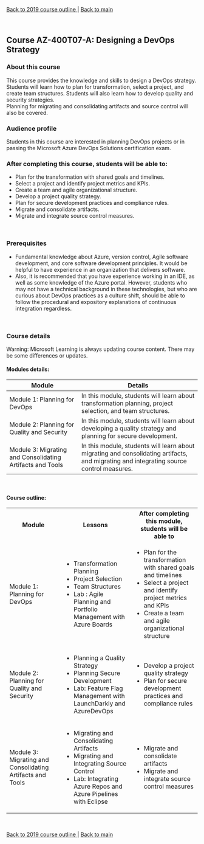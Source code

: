 [Back to 2019 course outline ](README.md) | [Back to main](../README.md)

<br/>

## Course AZ-400T07-A: Designing a DevOps Strategy

### About this course
This course provides the knowledge and skills to design a DevOps strategy.  
Students will learn how to plan for transformation, select a project, and create team structures. Students will also learn how to develop quality and security strategies.  
Planning for migrating and consolidating artifacts and source control will also be covered.
<br/> 

### Audience profile
Students in this course are interested in planning DevOps projects or in passing the Microsoft Azure DevOps Solutions certification exam.

### After completing this course, students will be able to:
* Plan for the transformation with shared goals and timelines.
* Select a project and identify project metrics and KPIs.
* Create a team and agile organizational structure.
* Develop a project quality strategy.
* Plan for secure development practices and compliance rules.
* Migrate and consolidate artifacts.
* Migrate and integrate source control measures.
 
<br/> 
 
### Prerequisites
* Fundamental knowledge about Azure, version control, Agile software development, and core software development principles. It would be helpful to have experience in an organization that delivers software.
* Also, it is recommended that you have experience working in an IDE, as well as some knowledge of the Azure portal. However, students who may not have a technical background in these technologies, but who are curious about DevOps practices as a culture shift, should be able to follow the procedural and expository explanations of continuous integration regardless.

<br/> 


### Course details

Warning: Microsoft Learning is always updating course content. There may be some differences or updates.

#### Modules details:

 Module | Details |
| --- | --- |
| Module 1: Planning for DevOps | In this module, students will learn about transformation planning, project selection, and team structures. |
| Module 2: Planning for Quality and Security | In this module, students will learn about developing a quality strategy and planning for secure development. |
| Module 3: Migrating and Consolidating Artifacts and Tools | In this module, students will learn about migrating and consolidating artifacts, and migrating and integrating source control measures. |


<br/> 

#### Course outline:


<table>
    <tbody>
        <tr>
            <th align="center">Module</th>
            <th align="center">Lessons</th>
            <th align="center">After completing this module, students will be able to</th>
        </tr>
        <tr>
            <td>Module 1: Planning for DevOps</td>
            <td>
                <ul>
                    <li>Transformation Planning</li>
                    <li>Project Selection</li>
                    <li>Team Structures</li>
                    <li>Lab : Agile Planning and Portfolio Management with Azure Boards</li>
                </ul>
            </td>
            <td>
                <ul>
                    <li>Plan for the transformation with shared goals and timelines</li>
                    <li>Select a project and identify project metrics and KPIs</li>
                    <li>Create a team and agile organizational structure</li>
                </ul>
            </td>
        </tr>
        <tr>
            <td>Module 2: Planning for Quality and Security</td>
            <td>
                <ul>
                    <li>Planning a Quality Strategy</li>
                    <li>Planning Secure Development</li>
                    <li>Lab: Feature Flag Management with LaunchDarkly and AzureDevOps</li>
                </ul>
            </td>
            <td>
                <ul>
                    <li>Develop a project quality strategy</li>
                    <li>Plan for secure development practices and compliance rules</li>
                </ul>
            </td>
        </tr>
        <tr>
            <td>Module 3: Migrating and Consolidating Artifacts and Tools</td>
            <td>
                <ul>
                    <li>Migrating and Consolidating Artifacts</li>
                    <li>Migrating and Integrating Source Control</li>
                    <li>Lab: Integrating Azure Repos and Azure Pipelines with Eclipse </li>
                </ul>
            </td>
            <td>
                <ul>
                    <li>Migrate and consolidate artifacts</li>
                    <li>Migrate and integrate source control measures</li>
                </ul>
            </td>
        </tr>
    </tbody>
</table>

<br/>

[Back to 2019 course outline ](README.md) | [Back to main](../README.md)

<br/>